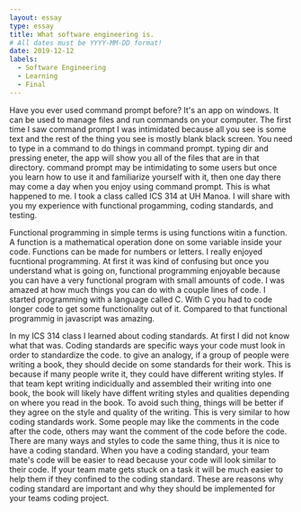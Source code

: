 ```yaml
---
layout: essay
type: essay
title: What software engineering is.  
# All dates must be YYYY-MM-DD format!
date: 2019-12-12
labels:
  - Software Engineering
  - Learning
  - Final 
---
```


Have you ever used command prompt before? It's an app on windows. It can be used to manage files and run commands on your computer. The first time I saw command prompt I was intimidated because all you see is some text and the rest of the thing you see is mostly blank black screen. You need to type in a command to do things in command prompt. typing dir and pressing eneter, the app will show you all of the files that are in that directory. command prompt may be intimidating to some users but once you learn how to use it and familiarize yourself with it, then one day there may come a day when you enjoy using command prompt. This is what happened to me. I took a class called ICS 314 at UH Manoa. I will share with you my experience with functional progamming, coding standards, and testing. 

Functional programming in simple terms is using functions witin a function. A function is a mathematical operation done on some variable inside your code. Functions can be made for numbers or letters. I really enjoyed fucntional programming. At first it was kind of confusing but once you understand what is going on, functional programming enjoyable because you can have a very functional program with small amounts of code. I was amazed at how much things you can do with a couple lines of code. I started programming with a language called C. With C you had to code longer code to get some functionality out of it. Compared to that functional programmig in javascript was amazing. 

In my ICS 314 class I learned about coding standards. At first I did not know what that was. Coding standards are specific ways your code must look in order to standardize the code. to give an analogy, if a group of people were writing a book, they should decide on some standards for their work. This is because if many people write it, they could have different writing styles. If that team kept writing indicidually and assembled their writing into one book, the book will likely have diffent writing styles and qualities depending on where you read in the book. To avoid such thing, things will be better if they agree on the style and quality of the writing. This is very similar to how coding standards work. Some people may like the comments in the code after the code, others may want the comment of the code before the code. There are many ways and styles to code the same thing, thus it is nice to have a coding standard. When you have a coding standard, your team mate's code will be easier to read because your code will look similar to their code. If your team mate gets stuck on a task it will be much easier to help them if they confined to the coding standard. These are reasons why coding standard are important and why they should be implemented for your teams coding project. 

